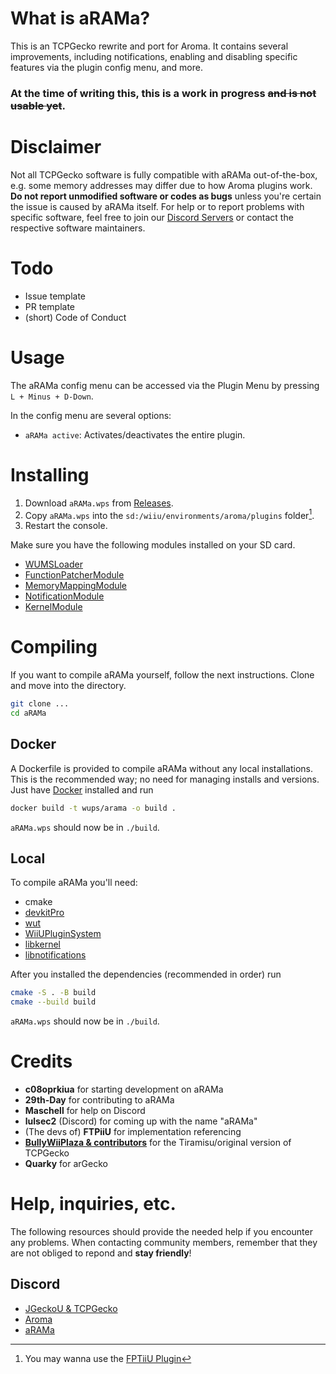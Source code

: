 # What is aRAMa?

This is an TCPGecko rewrite and port for Aroma. It contains several improvements, including notifications, enabling and disabling specific features via the plugin config menu, and more.

### **At the time of writing this, this is a work in progress ~~and is not usable yet~~**.

# Disclaimer

Not all TCPGecko software is fully compatible with aRAMa out-of-the-box, e.g. some memory addresses may differ due to how Aroma plugins work. **Do not report unmodified software or codes as bugs** unless you're certain the issue is caused by aRAMa itself. For help or to report problems with specific software, feel free to join our [Discord Servers](#discord) or contact the respective software maintainers.

# Todo
* Issue template
* PR template
* (short) Code of Conduct

# Usage

The aRAMa config menu can be accessed via the Plugin Menu by pressing `L + Minus + D-Down`.

In the config menu are several options:

* `aRAMa active`: Activates/deactivates the entire plugin.

<!-- * `Notifications`: When enabled, you will get Aroma notifications when the plugin does various things, such as load an assembly code or encounter an error. -->

<!-- * `Save sent codes`: When a code is set from a client, such as JGeckoU, automatically save it to the SD card for offline use. -->

<!-- * `TCP Gecko`: Enable TCPGecko. -->

<!-- * `Code handler`: Enable the environment used for running assembly code. -->

<!-- * `Caffiine`: Enable Caffiine.  -->

<!-- * `Saviine`: Enable Saviine. -->

# Installing

1. Download `aRAMa.wps` from [Releases](#link-to-releases).
2. Copy `aRAMa.wps` into the `sd:/wiiu/environments/aroma/plugins` folder[^1].
3. Restart the console.

Make sure you have the following modules installed on your SD card.
* [WUMSLoader](https://github.com/wiiu-env/WUMSLoader)
* [FunctionPatcherModule](https://github.com/wiiu-env/FunctionPatcherModule)
* [MemoryMappingModule](https://github.com/wiiu-env/MemoryMappingModule)
* [NotificationModule](https://github.com/wiiu-env/NotificationModule)
* [KernelModule](https://github.com/wiiu-env/KernelModule)

# Compiling

If you want to compile aRAMa yourself, follow the next instructions. Clone and move into the directory.

```bash
git clone ...
cd aRAMa
```

## Docker
    
A Dockerfile is provided to compile aRAMa without any local installations. This is the recommended way; no need for managing installs and versions. Just have [Docker](https://www.docker.com/) installed and run

```bash
docker build -t wups/arama -o build .
```

`aRAMa.wps` should now be in `./build`.

## Local

To compile aRAMa you'll need:
* cmake
* [devkitPro](https://devkitpro.org/wiki/Getting_Started)
* [wut](https://github.com/devkitPro/wut)
* [WiiUPluginSystem](https://github.com/wiiu-env/WiiUPluginSystem)
* [libkernel](https://github.com/wiiu-env/libkernel)
* [libnotifications](https://github.com/wiiu-env/libnotifications)

After you installed the dependencies (recommended in order) run

```bash
cmake -S . -B build
cmake --build build
```

`aRAMa.wps` should now be in `./build`.

<!--
# Feature re-implementation checklist:

Though I tried, I cannot guarantee that everything works, because of what was necessarily changed in porting TCPGecko from the old libraries to the new equivalents. 

* Things related to kernel access may be depreciated and/or redundant to their non-kernel counterparts in the future.
* **Old codes are anticipated to not work due to RAM offsets, so please do not report unmodified old codes not working as an issue.**
* Assembly related commands will not do anything if the `Code handler` is disabled.

I am reliant on people testing it and getting back to me on the status of various features. A checklist of what has been reported to work is below. 

Commands:

- [x] Write 8 bit value
- [x] Write 16 bit value
- [x] Write 32 bit value
- [x] Read memory
- [x] Read memory with kernel access
- [x] Validate address range
- [ ] Disassemble range (currently disabled)
- [?] Disassemble memory
- [ ] Read compressed memory
- [x] Write with kernel access
- [x] Read with kernel access 
- [ ] Take a screenshot
- [x] Upload memory
- [x] Get the size of data buffer
- [x] Read a file
- [x] Read a directory
- [x] Replace a file
- [ ] "IOSU read file" (currently disabled)
- [x] Get version hash
- [x] Get code handler address
- [-] Read threads
- [x] Get account identifier
- [ ] Write screen (currently disabled)
- [?] Follow pointer
- [x] Get server status
- [x] Remote procedure call
- [x] Get symbol
- [x] Search memory 32
- [x] Advanced memory search
- [?] Execute assembly
- [ ] Pause the console
- [ ] Unpause the console
- [ ] See whether the console is paused or not
- [x] Get server version
- [-] Get OS version 
- [ ] Set data breakpoint
- [ ] Set instruction breakpoint
- [ ] Toggle breakpoint
- [ ] Remove all breakpoints
- [ ] Get stack trace
- [ ] Poke registers
- [ ] Get entry point address
- [ ] Run kernel copy service
- [ ] Persist assembly
- [ ] Clear assembly
-->

# Credits

* **c08oprkiua** for starting development on aRAMa
* **29th-Day** for contributing to aRAMa
* **Maschell** for help on Discord
* **lulsec2** (Discord) for coming up with the name "aRAMa"
* (The devs of) **FTPiiU** for implementation referencing
* **[BullyWiiPlaza & contributors](https://github.com/BullyWiiPlaza/tcpgecko?tab=readme-ov-file#credits)** for the Tiramisu/original version of TCPGecko
* **Quarky** for arGecko

# Help, inquiries, etc.

The following resources should provide the needed help if you encounter any problems. When contacting community members, remember that they are not obliged to repond and **stay friendly**!

## Discord

* [JGeckoU & TCPGecko](https://discord.com/invite/rSRM3RWDq4)
* [Aroma](https://discord.com/invite/bZ2rep2)
* [aRAMa](https://discord.com/invite/VPHr56hnbQ)

[^1]: You may wanna use the [FPTiiU Plugin](https://github.com/wiiu-env/ftpiiu_plugin)

<!-- Love over fear -->
